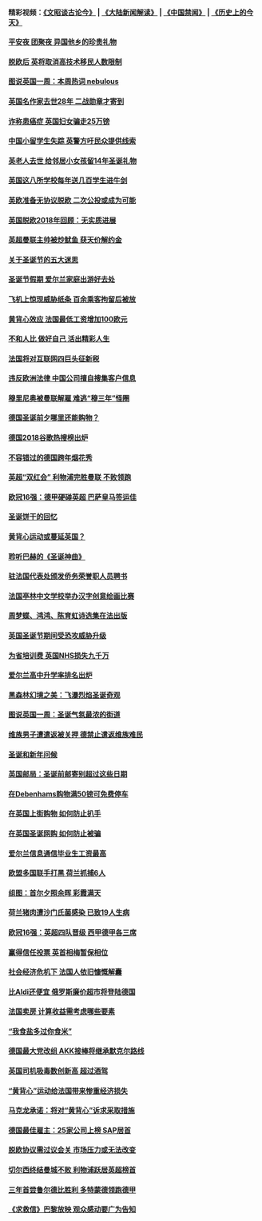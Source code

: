 #### 精彩视频：[《文昭谈古论今》](https://github.com/gfw-breaker/wenzhao/blob/master/README.md?t=12220331) | [《大陆新闻解读》](https://github.com/gfw-breaker/ntdtv-comedy/blob/master/README.md?t=12220331) | [《中国禁闻》](https://github.com/gfw-breaker/ntdtv-news/blob/master/README.md?t=12220331) | [《历史上的今天》](https://github.com/gfw-breaker/today-in-history/blob/master/README.md?t=12220331) 

#### [平安夜 团聚夜 异国他乡的珍贵礼物](../pages/nsc974/n10925634.md?t=12220331) 

#### [脱欧后 英将取消高技术移民人数限制](../pages/nsc974/n10924981.md?t=12220331) 

#### [图说英国一周：本周热词 nebulous](../pages/nsc974/n10925020.md?t=12220331) 

#### [英国名作家去世28年 二战勋章才寄到](../pages/nsc974/n10925014.md?t=12220331) 

#### [诈称患癌症 英国妇女骗走25万镑](../pages/nsc974/n10925008.md?t=12220331) 

#### [中国小留学生失踪  英警方吁民众提供线索](../pages/nsc974/n10925001.md?t=12220331) 

#### [英老人去世 给邻居小女孩留14年圣诞礼物](../pages/nsc974/n10924997.md?t=12220331) 

#### [英国这八所学校每年送几百学生进牛剑](../pages/nsc974/n10924990.md?t=12220331) 

#### [英欧准备无协议脱欧 二次公投或成为可能](../pages/nsc974/n10923373.md?t=12220331) 

#### [英国脱欧2018年回顾：无实质进展](../pages/nsc974/n10923355.md?t=12220331) 

#### [英超曼联主帅被炒鱿鱼 获天价解约金](../pages/nsc974/n10922656.md?t=12220331) 

#### [关于圣诞节的五大迷思](../pages/nsc974/n10919864.md?t=12220331) 

#### [圣诞节假期 爱尔兰家庭出游好去处](../pages/nsc974/n10919966.md?t=12220331) 

#### [飞机上惊现威胁纸条 百余乘客拘留后被放](../pages/nsc974/n10920081.md?t=12220331) 

#### [黄背心效应 法国最低工资增加100欧元](../pages/nsc974/n10919737.md?t=12220331) 

#### [不和人比 做好自己 活出精彩人生](../pages/nsc974/n10920053.md?t=12220331) 

#### [法国将对互联网四巨头征新税](../pages/nsc974/n10919837.md?t=12220331) 

#### [违反欧洲法律 中国公司擅自搜集客户信息](../pages/nsc974/n10918199.md?t=12220331) 

#### [穆里尼奥被曼联解雇 难逃“穆三年”怪圈](../pages/nsc974/n10919101.md?t=12220331) 

#### [德国圣诞前夕哪里还能购物？](../pages/nsc974/n10918186.md?t=12220331) 

#### [德国2018谷歌热搜榜出炉](../pages/nsc974/n10918077.md?t=12220331) 

#### [不容错过的德国跨年烟花秀](../pages/nsc974/n10917989.md?t=12220331) 

#### [英超“双红会” 利物浦完胜曼联 不败领跑](../pages/nsc974/n10917557.md?t=12220331) 

#### [欧冠16强：德甲硬碰英超 巴萨皇马签运佳](../pages/nsc974/n10917207.md?t=12220331) 

#### [圣诞饼干的回忆](../pages/nsc974/n10916160.md?t=12220331) 

#### [黄背心运动或蔓延英国？](../pages/nsc974/n10915769.md?t=12220331) 

#### [聆听巴赫的《圣诞神曲》](../pages/nsc974/n10910868.md?t=12220331) 

#### [驻法国代表处颁发侨务荣誉职人员聘书](../pages/nsc974/n10912829.md?t=12220331) 

#### [法国亭林中文学校举办汉字创意绘画比赛](../pages/nsc974/n10912809.md?t=12220331) 

#### [周梦蝶、鸿鸿、陈育虹诗选集在法出版](../pages/nsc974/n10912778.md?t=12220331) 

#### [英国圣诞节期间受恐攻威胁升级](../pages/nsc974/n10911486.md?t=12220331) 

#### [为省培训费  英国NHS损失九千万](../pages/nsc974/n10911478.md?t=12220331) 

#### [爱尔兰高中升学率排名出炉](../pages/nsc974/n10910761.md?t=12220331) 

#### [黑森林幻境之美：飞瀑烈焰圣诞奇观](../pages/nsc974/n10909442.md?t=12220331) 

#### [图说英国一周：圣诞气氛最浓的街道](../pages/nsc974/n10909173.md?t=12220331) 

#### [维族男子遭遣返被关押 德禁止遣返维族难民](../pages/nsc974/n10908943.md?t=12220331) 

#### [圣诞和新年问候](../pages/nsc974/n10909160.md?t=12220331) 

#### [英国邮局：圣诞前邮寄别超过这些日期](../pages/nsc974/n10909151.md?t=12220331) 

#### [在Debenhams购物满50镑可免费停车](../pages/nsc974/n10909136.md?t=12220331) 

#### [在英国上街购物 如何防止扒手](../pages/nsc974/n10909106.md?t=12220331) 

#### [在英国圣诞网购 如何防止被骗](../pages/nsc974/n10909085.md?t=12220331) 

#### [爱尔兰信息通信毕业生工资最高](../pages/nsc974/n10908531.md?t=12220331) 

#### [欧盟多国联手打黑 荷兰抓捕6人](../pages/nsc974/n10908389.md?t=12220331) 

#### [组图：首尔夕照余晖 彩霞满天](../pages/nsc974/n10908293.md?t=12220331) 

#### [荷兰猪肉遭沙门氏菌感染 已致19人生病](../pages/nsc974/n10908299.md?t=12220331) 

#### [欧冠16强：英超四队晋级 西甲德甲各三席](../pages/nsc974/n10907296.md?t=12220331) 

#### [赢得信任投票 英首相梅暂保相位](../pages/nsc974/n10907229.md?t=12220331) 

#### [社会经济危机下 法国人依旧慷慨解囊](../pages/nsc974/n10906090.md?t=12220331) 

#### [比Aldi还便宜 俄罗斯廉价超市将登陆德国](../pages/nsc974/n10905994.md?t=12220331) 

#### [法国卖房 计算收益需考虑哪些要素](../pages/nsc974/n10906125.md?t=12220331) 

#### [“我食盐多过你食米”](../pages/nsc974/n10905976.md?t=12220331) 

#### [德国最大党改组 AKK接棒将继承默克尔路线](../pages/nsc974/n10904680.md?t=12220331) 

#### [英国司机吸毒数创新高 超过酒驾](../pages/nsc974/n10904490.md?t=12220331) 

#### [“黄背心”运动给法国带来惨重经济损失](../pages/nsc974/n10904100.md?t=12220331) 

#### [马克龙承诺：将对“黄背心”诉求采取措施](../pages/nsc974/n10904057.md?t=12220331) 

#### [德国最佳雇主：25家公司上榜 SAP居首](../pages/nsc974/n10903789.md?t=12220331) 

#### [脱欧协议需过议会关 市场压力或无法改变](../pages/nsc974/n10901979.md?t=12220331) 

#### [切尔西终结曼城不败 利物浦跃居英超榜首](../pages/nsc974/n10900582.md?t=12220331) 

#### [三年首尝鲁尔德比胜利 多特蒙德领跑德甲](../pages/nsc974/n10900592.md?t=12220331) 

#### [《求救信》巴黎放映 观众感动要广为告知](../pages/nsc974/n10900019.md?t=12220331) 

